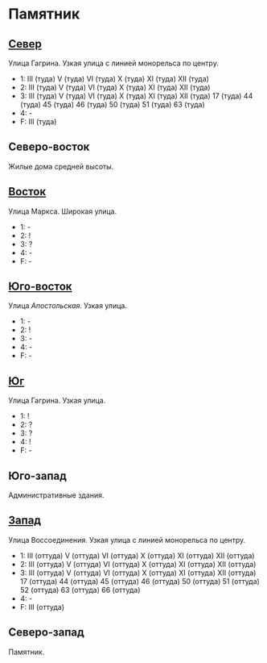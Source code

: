 # Памятник

## [Север](./520090.md)

Улица Гагрина.
Узкая улица с линией монорельса по центру.

* 1:    III (туда)      V (туда)        VI (туда)       X (туда)        XI (туда)
        XII (туда)
* 2:    III (туда)      V (туда)        VI (туда)       X (туда)        XI (туда)
        XII (туда)
* 3:    III (туда)      V (туда)        VI (туда)       X (туда)        XI (туда)
        XII (туда)
        17 (туда)       44 (туда)       45 (туда)       46 (туда)       50 (туда)
        51 (туда)       63 (туда)
* 4:    -
* F:    III (туда)

## Северо-восток

Жилые дома средней высоты.

## [Восток](./540100.md)

Улица Маркса.
Широкая улица.

* 1:    -
* 2:    !
* 3:    ?
* 4:    -
* F:    -

## [Юго-восток](./530110.md)

Улица *Апостольская*.
Узкая улица.

* 1:    -
* 2:    !
* 3:    -
* 4:    -
* F:    -

## [Юг](./520105.md)

Улица Гагрина.
Узкая улица.

* 1:    !
* 2:    ?
* 3:    ?
* 4:    !
* F:    -

## Юго-запад

Административные здания.

## [Запад](./500100.md)

Улица Воссоединения.
Узкая улица с линией монорельса по центру.

* 1:    III (оттуда)    V (оттуда)      VI (оттуда)     X (оттуда)      XI (оттуда)
        XII (оттуда)
* 2:    III (оттуда)    V (оттуда)      VI (оттуда)     X (оттуда)      XI (оттуда)
        XII (оттуда)
* 3:    III (оттуда)    V (оттуда)      VI (оттуда)     X (оттуда)      XI (оттуда)
        XII (оттуда)
        17 (оттуда)     44 (оттуда)     45 (оттуда)     46 (оттуда)     50 (оттуда)
        51 (оттуда)     52 (оттуда)     63 (оттуда)     66 (оттуда)
* 4:    -
* F:    III (оттуда)

## Северо-запад

Памятник.
